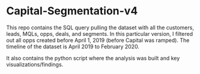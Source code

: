 # Capital-Segmentation-v4

This repo contains the SQL query pulling the dataset with all the customers, leads, MQLs, opps, deals, and segments. In this particular version, I filtered out all opps created before April 1, 2019 (before Capital was ramped). The timeline of the dataset is April 2019 to February 2020. 

It also contains the python script where the analysis was built and key visualizations/findings.
